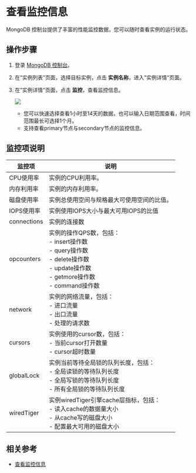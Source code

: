# 查看监控信息

MongoDB 控制台提供了丰富的性能监控数据，您可以随时查看实例的运行状态。

## 操作步骤
1. 登录 [MongoDB 控制台](https://mongodb-console.jdcloud.com/mongodb)。
1. 在“实例列表”页面，选择目标实例，点击 **实例名称**，进入”实例详情“页面。
1. 在”实例详情“页面，点击 **监控**，查看监控信息。

   ![](https://github.com/jdcloudcom/cn/blob/master/image/mongodb/mongo-024.png)

   - 您可以快速选择查看1小时至14天的数据，也可以输入日期范围查看，时间范围最长可选择1个月。
   - 支持查看primary节点与secondary节点的监控信息。
	

## 监控项说明

监控项	| 说明
--- | ---
CPU使用率	| 实例的CPU利用率。
内存利用率	| 实例的内存利用率。
磁盘使用率	| 实例总使用空间与规格最大可使用空间的比值。
IOPS使用率	| 实例使用IOPS大小与最大可用IOPS的比值
connections	| 实例的连接数
opcounters	| 实例的操作QPS数，包括：<br />	- insert操作数<br />	- query操作数<br />	- delete操作数<br />- update操作数<br />	- getmore操作数<br />	- command操作数<br />
network	 | 实例的网络流量，包括：<br />	- 进口流量<br />	- 出口流量<br />	- 处理的请求数<br />
cursors	| 实例使用的cursor数，包括：<br />	- 当前cursor打开数量<br />	- cursor超时数量<br />
globalLock	| 实例当前等待全局锁的队列长度，包括：<br />	- 全局读锁的等待队列长度<br />	- 全局写锁的等待队列长度<br />	- 所有全局锁的等待队列长度<br />
wiredTiger	| 实例wiredTiger引擎cache层指标，包括：<br />	- 读入cache的数据量大小<br />	- 从cache写的磁盘大小<br />	- 配置最大可用的磁盘大小<br />



	
## 相关参考

- [查看监控信息](Monitoring.md)
	




	
	


